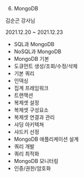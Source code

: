 06. MongoDB

김순곤 강사님

2021.12.20 ~ 2021.12.23

- SQL과 MongoDB
- NoSQL과 MongoDB
- MongoDB 기본
- 도큐먼트 생성/조회/수정/삭제
-  기본 쿼리
- 인덱싱
- 집계 프레임워크
- 트랜잭션
- 복제셋 설정
- 복제셋 구성요소
- 복제셋 연결과 관리
- 샤딩 아키텍쳐
- 샤드키 선정
- MongoDB 애플리케이션 설계
- 쿼리 개발
- 쿼리 최적화
- MongoDB 모니터링
- 인증/권한/암호화
